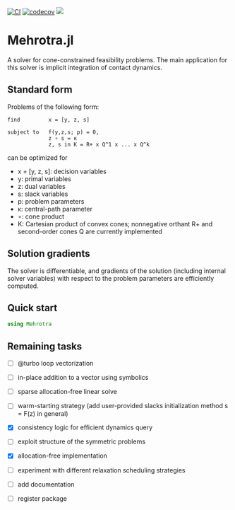 [![CI](https://github.com/simon-lc/Mehrotra.jl/actions/workflows/CI.yml/badge.svg)](https://github.com/simon-lc/Mehrotra.jl/actions/workflows/CI.yml)
[![codecov](https://codecov.io/gh/simon-lc/Mehrotra.jl/branch/main/graph/badge.svg?token=XTJdkIODOX)](https://codecov.io/gh/simon-lc/Mehrotra.jl)
[![](https://img.shields.io/badge/docs-dev-blue.svg)](https://simon-lc.github.io/Mehrotra.jl/dev)

# Mehrotra.jl
A solver for cone-constrained feasibility problems. The main application for this solver is implicit integration of contact dynamics.

## Standard form
Problems of the following form:
```
find         x = [y, z, s]

subject to   f(y,z,s; p) = 0,
             z ∘ s = κ
             z, s in K = R+ x Q^1 x ... x Q^k
```
can be optimized for

- x = [y, z, s]: decision variables
- y: primal variables
- z: dual variables
- s: slack variables
- p: problem parameters
- κ: central-path parameter
- ∘: cone product
- K: Cartesian product of convex cones; nonnegative orthant R+ and second-order cones Q are currently implemented

## Solution gradients
The solver is differentiable, and gradients of the solution (including internal solver variables) with respect to the problem parameters are efficiently computed.

## Quick start
```julia
using Mehrotra
```

## Remaining tasks
- [ ] @turbo loop vectorization
- [ ] in-place addition to a vector using symbolics
- [ ] sparse allocation-free linear solve
- [ ] warm-starting strategy (add user-provided slacks initialization method s = F(z) in general)
- [x] consistency logic for efficient dynamics query
- [ ] exploit structure of the symmetric problems
- [x] allocation-free implementation
- [ ] experiment with different relaxation scheduling strategies
- [ ] add documentation
- [ ] register package



